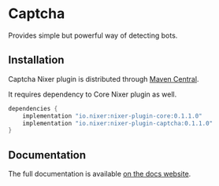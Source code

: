 # Captcha

Provides simple but powerful way of detecting bots.

## Installation

Captcha Nixer plugin is distributed through [Maven Central](https://mvnrepository.com/artifact/io.nixer).

It requires dependency to Core Nixer plugin as well.

```groovy
dependencies {
    implementation "io.nixer:nixer-plugin-core:0.1.1.0"
    implementation "io.nixer:nixer-plugin-captcha:0.1.1.0"
}
```

## Documentation

The full documentation is available [on the docs website](https://nixer-io.github.io/).
